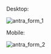 Desktop:

![antra_form_1](https://user-images.githubusercontent.com/57147619/176313933-5b19cad3-251b-4d1c-bcaa-2de447abfe90.PNG)

Mobile:

![antra_form_2](https://user-images.githubusercontent.com/57147619/176314044-369ce1bc-87ca-471f-91b5-d6e249a08af6.PNG)
